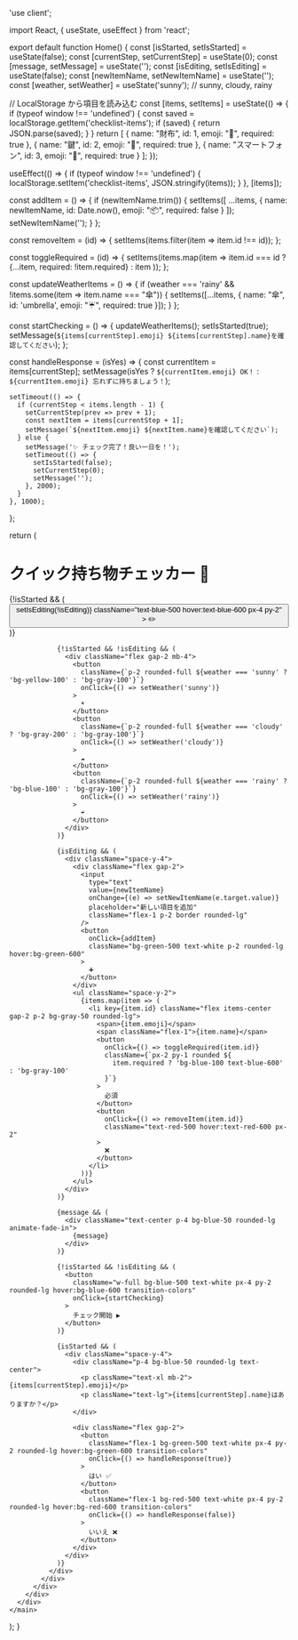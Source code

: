 'use client';

import React, { useState, useEffect } from 'react';

export default function Home() {
const [isStarted, setIsStarted] = useState(false);
const [currentStep, setCurrentStep] = useState(0);
const [message, setMessage] = useState('');
const [isEditing, setIsEditing] = useState(false);
const [newItemName, setNewItemName] = useState('');
const [weather, setWeather] = useState('sunny'); // sunny, cloudy, rainy

// LocalStorage から項目を読み込む
const [items, setItems] = useState(() => {
if (typeof window !== 'undefined') {
const saved = localStorage.getItem('checklist-items');
if (saved) {
return JSON.parse(saved);
}
}
return [
{ name: "財布", id: 1, emoji: "👛", required: true },
{ name: "鍵", id: 2, emoji: "🔑", required: true },
{ name: "スマートフォン", id: 3, emoji: "📱", required: true }
];
});

useEffect(() => {
if (typeof window !== 'undefined') {
localStorage.setItem('checklist-items', JSON.stringify(items));
}
}, [items]);

const addItem = () => {
if (newItemName.trim()) {
setItems([
...items,
{
name: newItemName,
id: Date.now(),
emoji: "📦",
required: false
}
]);
setNewItemName('');
}
};

const removeItem = (id) => {
setItems(items.filter(item => item.id !== id));
};

const toggleRequired = (id) => {
setItems(items.map(item =>
item.id === id ? {...item, required: !item.required} : item
));
};

const updateWeatherItems = () => {
if (weather === 'rainy' && !items.some(item => item.name === "傘")) {
setItems([...items, { name: "傘", id: 'umbrella', emoji: "☔", required: true }]);
}
};

const startChecking = () => {
updateWeatherItems();
setIsStarted(true);
setMessage(`${items[currentStep].emoji} ${items[currentStep].name}を確認してください`);
};

const handleResponse = (isYes) => {
const currentItem = items[currentStep];
setMessage(isYes ?
`${currentItem.emoji} OK！` :
`${currentItem.emoji} 忘れずに持ちましょう！`);

    setTimeout(() => {
      if (currentStep < items.length - 1) {
        setCurrentStep(prev => prev + 1);
        const nextItem = items[currentStep + 1];
        setMessage(`${nextItem.emoji} ${nextItem.name}を確認してください`);
      } else {
        setMessage('✨ チェック完了！良い一日を！');
        setTimeout(() => {
          setIsStarted(false);
          setCurrentStep(0);
          setMessage('');
        }, 2000);
      }
    }, 1000);

};

return (
<main className="min-h-screen bg-gray-100 py-6 flex flex-col justify-center sm:py-12">
<div className="relative py-3 sm:max-w-xl sm:mx-auto w-full px-4">
<div className="relative bg-white shadow-lg sm:rounded-3xl p-6 sm:p-20">
<div className="max-w-md mx-auto">
<div className="divide-y divide-gray-200">
<div className="py-8 text-base leading-6 space-y-4 text-gray-700 sm:text-lg sm:leading-7">
<div className="flex justify-between items-center">
<h1 className="text-2xl font-bold">
クイック持ち物チェッカー
<span className="text-3xl ml-2">🎒</span>
</h1>
{!isStarted && (
<button
onClick={() => setIsEditing(!isEditing)}
className="text-blue-500 hover:text-blue-600 px-4 py-2" >
✏️
</button>
)}
</div>

                {!isStarted && !isEditing && (
                  <div className="flex gap-2 mb-4">
                    <button
                      className={`p-2 rounded-full ${weather === 'sunny' ? 'bg-yellow-100' : 'bg-gray-100'}`}
                      onClick={() => setWeather('sunny')}
                    >
                      ☀️
                    </button>
                    <button
                      className={`p-2 rounded-full ${weather === 'cloudy' ? 'bg-gray-200' : 'bg-gray-100'}`}
                      onClick={() => setWeather('cloudy')}
                    >
                      ☁️
                    </button>
                    <button
                      className={`p-2 rounded-full ${weather === 'rainy' ? 'bg-blue-100' : 'bg-gray-100'}`}
                      onClick={() => setWeather('rainy')}
                    >
                      ☔
                    </button>
                  </div>
                )}

                {isEditing && (
                  <div className="space-y-4">
                    <div className="flex gap-2">
                      <input
                        type="text"
                        value={newItemName}
                        onChange={(e) => setNewItemName(e.target.value)}
                        placeholder="新しい項目を追加"
                        className="flex-1 p-2 border rounded-lg"
                      />
                      <button
                        onClick={addItem}
                        className="bg-green-500 text-white p-2 rounded-lg hover:bg-green-600"
                      >
                        ➕
                      </button>
                    </div>
                    <ul className="space-y-2">
                      {items.map(item => (
                        <li key={item.id} className="flex items-center gap-2 p-2 bg-gray-50 rounded-lg">
                          <span>{item.emoji}</span>
                          <span className="flex-1">{item.name}</span>
                          <button
                            onClick={() => toggleRequired(item.id)}
                            className={`px-2 py-1 rounded ${
                              item.required ? 'bg-blue-100 text-blue-600' : 'bg-gray-100'
                            }`}
                          >
                            必須
                          </button>
                          <button
                            onClick={() => removeItem(item.id)}
                            className="text-red-500 hover:text-red-600 px-2"
                          >
                            ❌
                          </button>
                        </li>
                      ))}
                    </ul>
                  </div>
                )}

                {message && (
                  <div className="text-center p-4 bg-blue-50 rounded-lg animate-fade-in">
                    {message}
                  </div>
                )}

                {!isStarted && !isEditing && (
                  <button
                    className="w-full bg-blue-500 text-white px-4 py-2 rounded-lg hover:bg-blue-600 transition-colors"
                    onClick={startChecking}
                  >
                    チェック開始 ▶️
                  </button>
                )}

                {isStarted && (
                  <div className="space-y-4">
                    <div className="p-4 bg-blue-50 rounded-lg text-center">
                      <p className="text-xl mb-2">{items[currentStep].emoji}</p>
                      <p className="text-lg">{items[currentStep].name}はありますか？</p>
                    </div>

                    <div className="flex gap-2">
                      <button
                        className="flex-1 bg-green-500 text-white px-4 py-2 rounded-lg hover:bg-green-600 transition-colors"
                        onClick={() => handleResponse(true)}
                      >
                        はい ✅
                      </button>
                      <button
                        className="flex-1 bg-red-500 text-white px-4 py-2 rounded-lg hover:bg-red-600 transition-colors"
                        onClick={() => handleResponse(false)}
                      >
                        いいえ ❌
                      </button>
                    </div>
                  </div>
                )}
              </div>
            </div>
          </div>
        </div>
      </div>
    </main>

);
}
